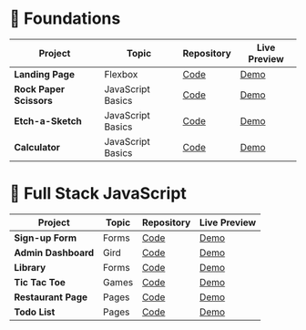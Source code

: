 # 🎈 Foundations

| Project                 | Topic             | Repository                                                                   | Live Preview                                                       |
| ----------------------- | ----------------- | ---------------------------------------------------------------------------- | ------------------------------------------------------------------ |
| **Landing Page**        | Flexbox           | [Code](https://github.com/huynguyen2110/my-odin-project/tree/main/landing-page)  | [Demo](https://huynguyen2110.github.io/my-odin-project/landing-page/index.html)  |
| **Rock Paper Scissors** | JavaScript Basics | [Code](https://github.com/huynguyen2110/my-odin-project/tree/main/rock-paper-scissors)      | [Demo](https://huynguyen2110.github.io/my-odin-project/rock-paper-scissors/index.html)      |
| **Etch-a-Sketch**       | JavaScript Basics | [Code](https://github.com/huynguyen2110/my-odin-project/tree/main/etch-a-sketch) | [Demo](https://huynguyen2110.github.io/my-odin-project/etch-a-sketch/index.html) |
| **Calculator**          | JavaScript Basics | [Code](https://github.com/huynguyen2110/my-odin-project/tree/main/calculator)    | [Demo](https://huynguyen2110.github.io/my-odin-project/calculator/index.html)    |


# 🚀 Full Stack JavaScript

| Project             | Topic | Repository                                                                         | Live Preview                                                              |
|---------------------|-------|------------------------------------------------------------------------------------| ------------------------------------------------------------------------- |
| **Sign-up Form**    | Forms | [Code](https://github.com/huynguyen2110/my-odin-project/tree/main/signup-form)     | [Demo](https://huynguyen2110.github.io/my-odin-project/signup-form/)         |
| **Admin Dashboard** | Gird  | [Code](https://github.com/huynguyen2110/my-odin-project/tree/main/admin-dashboard) | [Demo](https://huynguyen2110.github.io/my-odin-project/admin-dashboard/)         |
| **Library**         | Forms | [Code](https://github.com/huynguyen2110/my-odin-project/tree/main/library)         | [Demo](https://huynguyen2110.github.io/my-odin-project/library/)         |
| **Tic Tac Toe**     | Games | [Code](https://github.com/huynguyen2110/my-odin-project/tree/main/tic-tac-toe)     | [Demo](https://huynguyen2110.github.io/my-odin-project/tic-tac-toe/)         |
| **Restaurant Page** | Pages | [Code](https://github.com/huynguyen2110/my-odin-project/tree/main/restaurant-page)     | [Demo](https://huynguyen2110.github.io/my-odin-project/restaurant-page/dist/)         |
| **Todo List**       | Pages | [Code](https://github.com/huynguyen2110/my-odin-project/tree/main/todo-list)     | [Demo](https://huynguyen2110.github.io/my-odin-project/todo-list/dist/)         |
